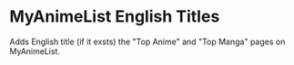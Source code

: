 # MyAnimeList English Titles
Adds English title (if it exsts) the "Top Anime" and "Top Manga" pages on MyAnimeList.
